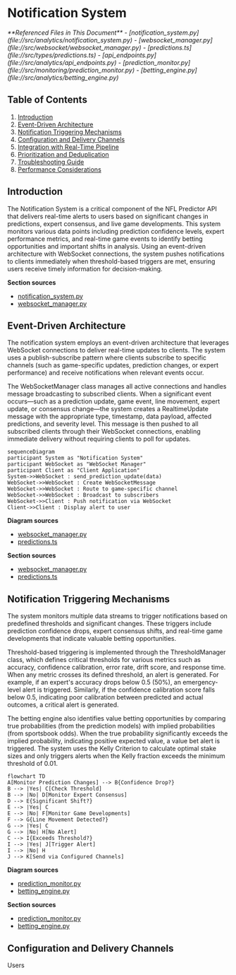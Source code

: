 
# Notification System

<cite>
**Referenced Files in This Document**   
- [notification_system.py](file://src/analytics/notification_system.py)
- [websocket_manager.py](file://src/websocket/websocket_manager.py)
- [predictions.ts](file://src/types/predictions.ts)
- [api_endpoints.py](file://src/analytics/api_endpoints.py)
- [prediction_monitor.py](file://src/monitoring/prediction_monitor.py)
- [betting_engine.py](file://src/analytics/betting_engine.py)
</cite>

## Table of Contents
1. [Introduction](#introduction)
2. [Event-Driven Architecture](#event-driven-architecture)
3. [Notification Triggering Mechanisms](#notification-triggering-mechanisms)
4. [Configuration and Delivery Channels](#configuration-and-delivery-channels)
5. [Integration with Real-Time Pipeline](#integration-with-real-time-pipeline)
6. [Prioritization and Deduplication](#prioritization-and-deduplication)
7. [Troubleshooting Guide](#troubleshooting-guide)
8. [Performance Considerations](#performance-considerations)

## Introduction
The Notification System is a critical component of the NFL Predictor API that delivers real-time alerts to users based on significant changes in predictions, expert consensus, and live game developments. This system monitors various data points including prediction confidence levels, expert performance metrics, and real-time game events to identify betting opportunities and important shifts in analysis. Using an event-driven architecture with WebSocket connections, the system pushes notifications to clients immediately when threshold-based triggers are met, ensuring users receive timely information for decision-making.

**Section sources**
- [notification_system.py](file://src/analytics/notification_system.py#L1-L580)
- [websocket_manager.py](file://src/websocket/websocket_manager.py#L1-L363)

## Event-Driven Architecture
The notification system employs an event-driven architecture that leverages WebSocket connections to deliver real-time updates to clients. The system uses a publish-subscribe pattern where clients subscribe to specific channels (such as game-specific updates, prediction changes, or expert performance) and receive notifications when relevant events occur.

The WebSocketManager class manages all active connections and handles message broadcasting to subscribed clients. When a significant event occurs—such as a prediction update, game event, line movement, expert update, or consensus change—the system creates a RealtimeUpdate message with the appropriate type, timestamp, data payload, affected predictions, and severity level. This message is then pushed to all subscribed clients through their WebSocket connections, enabling immediate delivery without requiring clients to poll for updates.

```mermaid
sequenceDiagram
participant System as "Notification System"
participant WebSocket as "WebSocket Manager"
participant Client as "Client Application"
System->>WebSocket : send_prediction_update(data)
WebSocket->>WebSocket : Create WebSocketMessage
WebSocket->>WebSocket : Route to game-specific channel
WebSocket->>WebSocket : Broadcast to subscribers
WebSocket->>Client : Push notification via WebSocket
Client->>Client : Display alert to user
```

**Diagram sources**
- [websocket_manager.py](file://src/websocket/websocket_manager.py#L333-L342)
- [predictions.ts](file://src/types/predictions.ts#L263-L269)

**Section sources**
- [websocket_manager.py](file://src/websocket/websocket_manager.py#L228-L359)
- [predictions.ts](file://src/types/predictions.ts#L263-L269)

## Notification Triggering Mechanisms
The system monitors multiple data streams to trigger notifications based on predefined thresholds and significant changes. These triggers include prediction confidence drops, expert consensus shifts, and real-time game developments that indicate valuable betting opportunities.

Threshold-based triggering is implemented through the ThresholdManager class, which defines critical thresholds for various metrics such as accuracy, confidence calibration, error rate, drift score, and response time. When any metric crosses its defined threshold, an alert is generated. For example, if an expert's accuracy drops below 0.5 (50%), an emergency-level alert is triggered. Similarly, if the confidence calibration score falls below 0.5, indicating poor calibration between predicted and actual outcomes, a critical alert is generated.

The betting engine also identifies value betting opportunities by comparing true probabilities (from the prediction models) with implied probabilities (from sportsbook odds). When the true probability significantly exceeds the implied probability, indicating positive expected value, a value bet alert is triggered. The system uses the Kelly Criterion to calculate optimal stake sizes and only triggers alerts when the Kelly fraction exceeds the minimum threshold of 0.01.

```mermaid
flowchart TD
A[Monitor Prediction Changes] --> B{Confidence Drop?}
B --> |Yes| C[Check Threshold]
B --> |No| D[Monitor Expert Consensus]
D --> E{Significant Shift?}
E --> |Yes| C
E --> |No| F[Monitor Game Developments]
F --> G{Line Movement Detected?}
G --> |Yes| C
G --> |No| H[No Alert]
C --> I{Exceeds Threshold?}
I --> |Yes| J[Trigger Alert]
I --> |No| H
J --> K[Send via Configured Channels]
```

**Diagram sources**
- [prediction_monitor.py](file://src/monitoring/prediction_monitor.py#L202-L258)
- [betting_engine.py](file://src/analytics/betting_engine.py#L179-L259)

**Section sources**
- [prediction_monitor.py](file://src/monitoring/prediction_monitor.py#L202-L258)
- [betting_engine.py](file://src/analytics/betting_engine.py#L179-L259)

## Configuration and Delivery Channels
Users